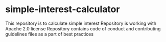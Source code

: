 # simple-interest-calculator
This repository is to calculate simple interest
Repository is working with Apache 2.0 license
Repository contains code of conduct and contributing guidelines files as a part of best practices

